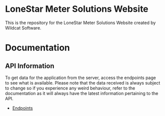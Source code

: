 # LoneStar Meter Solutions Website

This is the repository for the LoneStar Meter Solutions Website created by Wildcat Software.

# Documentation
## API Information

To get data for the application from the server, access the endpoints page to see what is available. Please note that the data received is always subject to change so if you experience any weird behaviour, refer to the documentation as it will always have the latest information pertaining to the API.

* [Endpoints](/wiki/Endpoints)
